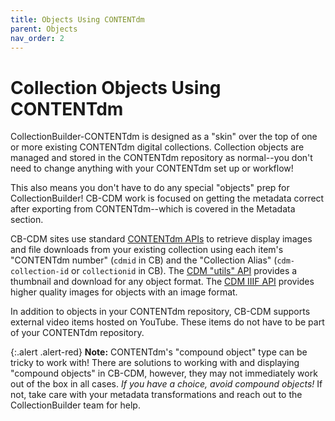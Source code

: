```yaml
---
title: Objects Using CONTENTdm
parent: Objects
nav_order: 2
---
```


# Collection Objects Using CONTENTdm

CollectionBuilder-CONTENTdm is designed as a "skin" over the top of one or more existing CONTENTdm digital collections. 
Collection objects are managed and stored in the CONTENTdm repository as normal--you don't need to change anything with your CONTENTdm set up or workflow!

This also means you don't have to do any special "objects" prep for CollectionBuilder! 
CB-CDM work is focused on getting the metadata correct after exporting from CONTENTdm--which is covered in the Metadata section.

CB-CDM sites use standard [CONTENTdm APIs](https://help.oclc.org/Metadata_Services/CONTENTdm/Advanced_website_customization/API_Reference/CONTENTdm_API) to retrieve display images and file downloads from your existing collection using each item's "CONTENTdm number" (`cdmid` in CB) and the "Collection Alias" (`cdm-collection-id` or `collectionid` in CB). 
The [CDM "utils" API](https://help.oclc.org/Metadata_Services/CONTENTdm/Advanced_website_customization/API_Reference/CONTENTdm_API/CONTENTdm_Website_API_Reference_-_utils) provides a thumbnail and download for any object format.
The [CDM IIIF API](https://help.oclc.org/Metadata_Services/CONTENTdm/Advanced_website_customization/API_Reference/IIIF_API_reference) provides higher quality images for objects with an image format.

In addition to objects in your CONTENTdm repository, CB-CDM supports external video items hosted on YouTube. 
These items do not have to be part of your CONTENTdm repository.

{:.alert .alert-red}
**Note:** CONTENTdm's "compound object" type can be tricky to work with! 
There are solutions to working with and displaying "compound objects" in CB-CDM, however, they may not immediately work out of the box in all cases.
*If you have a choice, avoid compound objects!*
If not, take care with your metadata transformations and reach out to the CollectionBuilder team for help.
